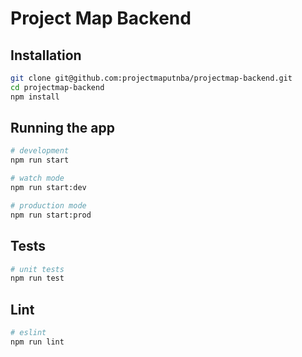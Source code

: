 # Project Map Backend

## Installation

```bash
git clone git@github.com:projectmaputnba/projectmap-backend.git
cd projectmap-backend
npm install
```

## Running the app

```bash
# development
npm run start

# watch mode
npm run start:dev

# production mode
npm run start:prod
```

## Tests

```bash
# unit tests
npm run test
```

## Lint

```bash
# eslint
npm run lint
```
